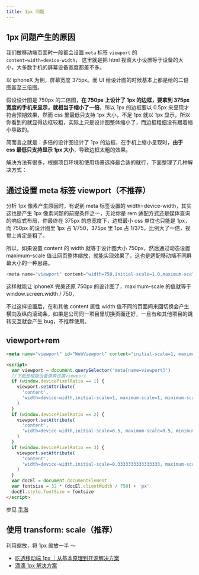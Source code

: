 ```yaml
---
title: 1px 问题
---
```


## 1px 问题产生的原因

我们做移动端页面时一般都会设置 `meta` 标签 `viewport` 的 `content=width=device-width`，
这里就是把 html 视窗大小设置等于设备的大小，大多数手机的屏幕设备宽度都差不多。

以 iphoneX 为例，屏幕宽度 375px。而 UI 给设计图的时候基本上都是给的二倍图甚至三倍图。

假设设计图是 750px 的二倍图，**在 750px 上设计了 1px 的边框，要拿到 375px 宽度的手机来显示，就相当于缩小了一倍**，所以 1px 的边框要以 0.5px 来呈现才符合预期效果，然而 css 里最低只支持 1px 大小，不足 1px 就以 1px 显示，所以你看到的就显得边框较粗，实际上只是设计图整体缩小了，而边框粗细没有跟着缩小导致的。

简而言之就是：多倍的设计图设计了 1px 的边框，在手机上缩小呈现时，**由于 css 最低只支持显示 1px 大小**，导致边框太粗的效果。

解决方法有很多，根据项目环境和使用场景选择最合适的就行，下面整理了几种解决方式：

## 通过设置 meta 标签 viewport（不推荐）

分析 1px 像素产生原因时，有说到 meta 标签设置的 width=device-width，其实这也是产生 1px 像素问题的前提条件之一，无论你是 rem 适配方式还是媒体查询的响应式布局，你最终在 375px 的总宽度下，边框最小 css 单位也只能是 1px，而 750px 的设计图里 1px 占 1/750，375px 里 1px 占 1/375，比例大了一倍，视觉上肯定是粗了。

所以，如果设置 content 的 width 就等于设计图大小 750px，然后通过动态设置 maximum-scale 值让网页整体缩放，就能实现效果了，这也是适配移动端不同屏幕大小的一种思路。

```js
<meta name="viewport" content="width=750,initial-scale=1.0,maximum-scale=0.5">
```

这样就能让 iphoneX 完美还原 750px 的设计图了，maximum-scale 的值就等于 window.screen.width / 750，

不过这样设置后，在和其他 content 属性 width 值不同的页面间来回切换会产生横向及纵向滚动条，如果是公司同一项目里切换页面还好，一旦有和其他项目的跳转交互就会产生 bug，不推荐使用。

## viewport+rem

```html
<meta name="viewport" id="WebViewport" content="initial-scale=1, maximum-scale=1, minimum-scale=1, user-scalable=no" />

<script>
  var viewport = document.querySelector('meta[name=viewport]')
  //下面是根据设备像素设置viewport
  if (window.devicePixelRatio == 1) {
    viewport.setAttribute(
      'content',
      'width=device-width,initial-scale=1, maximum-scale=1, minimum-scale=1, user-scalable=no'
    )
  }
  if (window.devicePixelRatio == 2) {
    viewport.setAttribute(
      'content',
      'width=device-width,initial-scale=0.5, maximum-scale=0.5, minimum-scale=0.5, user-scalable=no'
    )
  }
  if (window.devicePixelRatio == 3) {
    viewport.setAttribute(
      'content',
      'width=device-width,initial-scale=0.3333333333333333, maximum-scale=0.3333333333333333, minimum-scale=0.3333333333333333, user-scalable=no'
    )
  }
  var docEl = document.documentElement
  var fontsize = 32 * (docEl.clientWidth / 750) + 'px'
  docEl.style.fontSize = fontsize
</script>
```

参见 [手淘](./flexible.md)

## 使用 transform: scale（推荐）

利用缩放，将 1px 缩放一半 ～

- [吃透移动端 1px ｜从基本原理到开源解决方案](https://juejin.im/post/6844904023145857038)
- [滴滴 1px 解决方案](https://github.com/dengwb1991/owl-ui/blob/master/src/styles/common/border.less)
